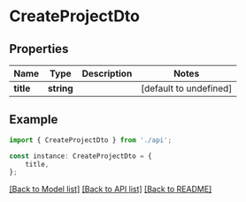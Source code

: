# CreateProjectDto


## Properties

Name | Type | Description | Notes
------------ | ------------- | ------------- | -------------
**title** | **string** |  | [default to undefined]

## Example

```typescript
import { CreateProjectDto } from './api';

const instance: CreateProjectDto = {
    title,
};
```

[[Back to Model list]](../README.md#documentation-for-models) [[Back to API list]](../README.md#documentation-for-api-endpoints) [[Back to README]](../README.md)
